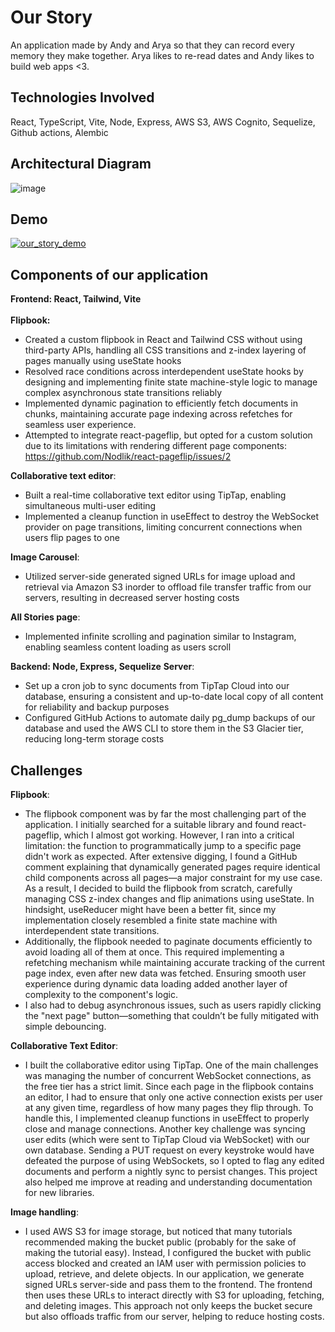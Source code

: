 # Our Story

An application made by Andy and Arya so that they can record every memory they make together. Arya likes to re-read dates and Andy likes to build web apps <3. 

## Technologies Involved 
React, TypeScript, Vite, Node, Express, AWS S3, AWS Cognito, Sequelize, Github actions, Alembic

## Architectural Diagram
![image](https://github.com/user-attachments/assets/f594fbed-7c81-419c-aaf3-c5f773243f92)

## Demo 
[![our_story_demo](https://github.com/user-attachments/assets/f99b5508-91eb-4743-847d-811217912c06)](https://www.youtube.com/watch?v=ttlGVR0JQ0c)

## Components of our application 

**Frontend: React, Tailwind, Vite** <br>
<br>
**Flipbook:**
- Created a custom flipbook in React and Tailwind CSS without using third-party APIs, handling all CSS transitions and z-index layering of pages manually using useState hooks
- Resolved race conditions across interdependent useState hooks by designing and implementing finite state machine-style logic to manage complex asynchronous state transitions reliably
- Implemented dynamic pagination to efficiently fetch documents in chunks, maintaining accurate page indexing across refetches for seamless user experience.
- Attempted to integrate react-pageflip, but opted for a custom solution due to its limitations with rendering different page components: https://github.com/Nodlik/react-pageflip/issues/2


**Collaborative text editor**: 
- Built a real-time collaborative text editor using TipTap, enabling simultaneous multi-user editing
- Implemented a cleanup function in useEffect to destroy the WebSocket provider on page transitions, limiting concurrent connections when users flip pages to one


**Image Carousel**:
- Utilized server-side generated signed URLs for image upload and retrieval via Amazon S3 inorder to offload file transfer traffic from our servers, resulting in decreased server hosting costs

**All Stories page**: 
- Implemented infinite scrolling and pagination similar to Instagram, enabling seamless content loading as users scroll

**Backend: Node, Express, Sequelize**
**Server**: 
- Set up a cron job to sync documents from TipTap Cloud into our database, ensuring a consistent and up-to-date local copy of all content for reliability and backup purposes
- Configured GitHub Actions to automate daily pg_dump backups of our database and used the AWS CLI to store them in the S3 Glacier tier, reducing long-term storage costs
## Challenges
**Flipbook**: 
- The flipbook component was by far the most challenging part of the application. I initially searched for a suitable library and found react-pageflip, which I almost got working. However, I ran into a critical limitation: the function to programmatically jump to a specific page didn't work as expected. After extensive digging, I found a GitHub comment explaining that dynamically generated pages require identical child components across all pages—a major constraint for my use case. As a result, I decided to build the flipbook from scratch, carefully managing CSS z-index changes and flip animations using useState. In hindsight, useReducer might have been a better fit, since my implementation closely resembled a finite state machine with interdependent state transitions. 
- Additionally, the flipbook needed to paginate documents efficiently to avoid loading all of them at once. This required implementing a refetching mechanism while maintaining accurate tracking of the current page index, even after new data was fetched. Ensuring smooth user experience during dynamic data loading added another layer of complexity to the component's logic.
- I also had to debug asynchronous issues, such as users rapidly clicking the "next page" button—something that couldn’t be fully mitigated with simple debouncing. 

**Collaborative Text Editor**:
- I built the collaborative editor using TipTap. One of the main challenges was managing the number of concurrent WebSocket connections, as the free tier has a strict limit. Since each page in the flipbook contains an editor, I had to ensure that only one active connection exists per user at any given time, regardless of how many pages they flip through. To handle this, I implemented cleanup functions in useEffect to properly close and manage connections. Another key challenge was syncing user edits (which were sent to TipTap Cloud via WebSocket) with our own database. Sending a PUT request on every keystroke would have defeated the purpose of using WebSockets, so I opted to flag any edited documents and perform a nightly sync to persist changes. This project also helped me improve at reading and understanding documentation for new libraries.

**Image handling**: 
- I used AWS S3 for image storage, but noticed that many tutorials recommended making the bucket public (probably for the sake of making the tutorial easy). Instead, I configured the bucket with public access blocked and created an IAM user with permission policies to upload, retrieve, and delete objects. In our application, we generate signed URLs server-side and pass them to the frontend. The frontend then uses these URLs to interact directly with S3 for uploading, fetching, and deleting images. This approach not only keeps the bucket secure but also offloads traffic from our server, helping to reduce hosting costs.

